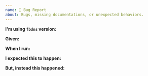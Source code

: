 ```yaml
---
name: 🐛 Bug Report
about: Bugs, missing documentations, or unexpected behaviors.
---
```


<!--
Thank you for your interest in this project. Bugs filed and PRs submitted are appreciated!

Please make sure that you are familiar with and follow the Code of Conduct of this project which can be found at https://github.com/facebookincubator/dns/blob/main/CODE_OF_CONDUCT.md

Also, please make sure you're familiar with and follow the instructions in the contributing guidelines which can  be found at https://github.com/facebookincubator/dns/blob/main/CONTRIBUTING.md

- Please review the Issues policies before filing an issue:

  🐛 Bug:
  Report a bug, missing documentation, or unexpected behavior.

-->

**I'm using `fbdns` version:**

**Given:**
<!--
Include code snippets/a link to online editor like CodeSandbox/configurations/anything
-->

**When I run:**
<!--
Include run/execution commands
-->

**I expected this to happen:**

<!-- Describe the correct/expected behavior -->

**But, instead this happened:**

<!--
Describe the unexpected behavior that has happened. Include complete error messages/screenshots/anything
-->

